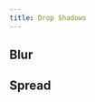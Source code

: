 ```yaml
---
title: Drop Shadows
---
```


<DarumaPlayer src='https://raw.githubusercontent.com/verygoodgraphics/resource/main/feature/shadow__daruma/shadow__drop_shadow.daruma' />

## Blur
<DarumaPlayer src='https://raw.githubusercontent.com/verygoodgraphics/resource/main/feature/shadow__daruma/shadow__drop_shadow__blur.daruma' />

## Spread
<DarumaPlayer src='https://raw.githubusercontent.com/verygoodgraphics/resource/main/feature/shadow__daruma/shadow__drop_shadow__spread.daruma' />
